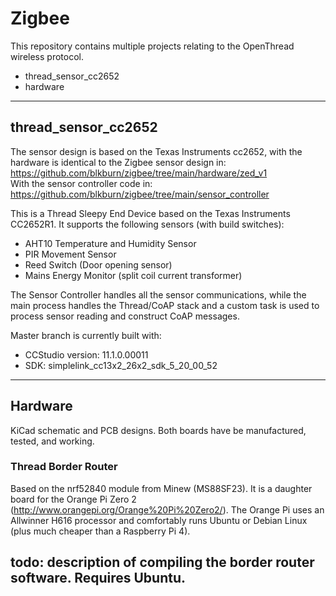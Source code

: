# Zigbee

This repository contains multiple projects relating to the OpenThread wireless protocol.

- thread_sensor_cc2652
- hardware

---

## thread_sensor_cc2652

The sensor design is based on the Texas Instruments cc2652, with the hardware is identical to the Zigbee sensor design in: https://github.com/blkburn/zigbee/tree/main/hardware/zed_v1  
With the sensor controller code in:
https://github.com/blkburn/zigbee/tree/main/sensor_controller

This is a Thread Sleepy End Device based on the Texas Instruments CC2652R1. It supports the following sensors (with build switches):

- AHT10 Temperature and Humidity Sensor
- PIR Movement Sensor
- Reed Switch (Door opening sensor)
- Mains Energy Monitor (split coil current transformer)

The Sensor Controller handles all the sensor communications, while the main process handles the Thread/CoAP stack and a custom task is used to process sensor reading and construct CoAP messages.

Master branch is currently built with:

- CCStudio version: 11.1.0.00011
- SDK: simplelink_cc13x2_26x2_sdk_5_20_00_52

---

## Hardware

KiCad schematic and PCB designs. Both boards have be manufactured, tested, and working.

### Thread Border Router

Based on the nrf52840 module from Minew (MS88SF23). It is a daughter board for the Orange Pi Zero 2 (http://www.orangepi.org/Orange%20Pi%20Zero2/). The Orange Pi uses an Allwinner H616 processor and comfortably runs Ubuntu or Debian Linux (plus much cheaper than a Raspberry Pi 4).

## todo: description of compiling the border router software. Requires Ubuntu.
